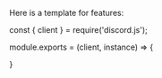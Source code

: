  Here is a template for features:

 const {
client
} = require('discord.js');

module.exports = (client, instance) => {

}
